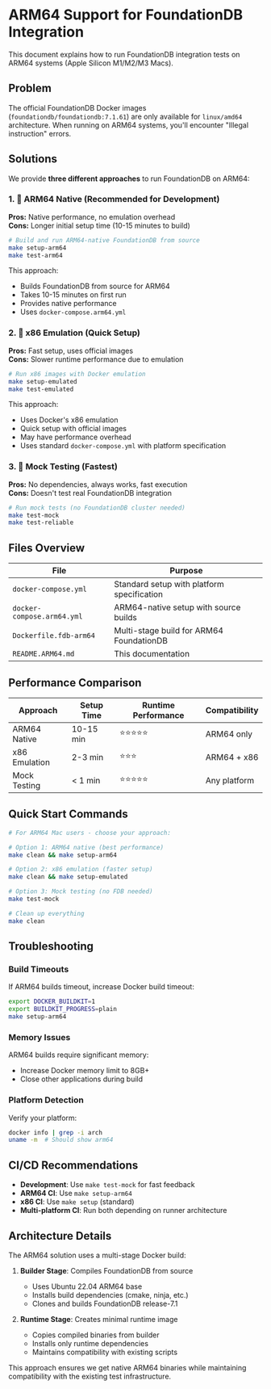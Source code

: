 # ARM64 Support for FoundationDB Integration

This document explains how to run FoundationDB integration tests on ARM64 systems (Apple Silicon M1/M2/M3 Macs).

## Problem

The official FoundationDB Docker images (`foundationdb/foundationdb:7.1.61`) are only available for `linux/amd64` architecture. When running on ARM64 systems, you'll encounter "Illegal instruction" errors.

## Solutions

We provide **three different approaches** to run FoundationDB on ARM64:

### 1. 🚀 ARM64 Native (Recommended for Development)

**Pros:** Native performance, no emulation overhead  
**Cons:** Longer initial setup time (10-15 minutes to build)

```bash
# Build and run ARM64-native FoundationDB from source
make setup-arm64
make test-arm64
```

This approach:
- Builds FoundationDB from source for ARM64
- Takes 10-15 minutes on first run
- Provides native performance
- Uses `docker-compose.arm64.yml`

### 2. 🐳 x86 Emulation (Quick Setup)

**Pros:** Fast setup, uses official images  
**Cons:** Slower runtime performance due to emulation

```bash
# Run x86 images with Docker emulation
make setup-emulated
make test-emulated
```

This approach:
- Uses Docker's x86 emulation
- Quick setup with official images  
- May have performance overhead
- Uses standard `docker-compose.yml` with platform specification

### 3. 📝 Mock Testing (Fastest)

**Pros:** No dependencies, always works, fast execution  
**Cons:** Doesn't test real FoundationDB integration

```bash
# Run mock tests (no FoundationDB cluster needed)
make test-mock
make test-reliable
```

## Files Overview

| File | Purpose |
|------|---------|
| `docker-compose.yml` | Standard setup with platform specification |
| `docker-compose.arm64.yml` | ARM64-native setup with source builds |
| `Dockerfile.fdb-arm64` | Multi-stage build for ARM64 FoundationDB |
| `README.ARM64.md` | This documentation |

## Performance Comparison

| Approach | Setup Time | Runtime Performance | Compatibility |
|----------|------------|-------------------|---------------|
| ARM64 Native | 10-15 min | ⭐⭐⭐⭐⭐ | ARM64 only |
| x86 Emulation | 2-3 min | ⭐⭐⭐ | ARM64 + x86 |
| Mock Testing | < 1 min | ⭐⭐⭐⭐⭐ | Any platform |

## Quick Start Commands

```bash
# For ARM64 Mac users - choose your approach:

# Option 1: ARM64 native (best performance)
make clean && make setup-arm64

# Option 2: x86 emulation (faster setup) 
make clean && make setup-emulated

# Option 3: Mock testing (no FDB needed)
make test-mock

# Clean up everything
make clean
```

## Troubleshooting

### Build Timeouts
If ARM64 builds timeout, increase Docker build timeout:
```bash
export DOCKER_BUILDKIT=1
export BUILDKIT_PROGRESS=plain
make setup-arm64
```

### Memory Issues
ARM64 builds require significant memory:
- Increase Docker memory limit to 8GB+
- Close other applications during build

### Platform Detection
Verify your platform:
```bash
docker info | grep -i arch
uname -m  # Should show arm64
```

## CI/CD Recommendations

- **Development**: Use `make test-mock` for fast feedback
- **ARM64 CI**: Use `make setup-arm64` 
- **x86 CI**: Use `make setup` (standard)
- **Multi-platform CI**: Run both depending on runner architecture

## Architecture Details

The ARM64 solution uses a multi-stage Docker build:

1. **Builder Stage**: Compiles FoundationDB from source
   - Uses Ubuntu 22.04 ARM64 base
   - Installs build dependencies (cmake, ninja, etc.)
   - Clones and builds FoundationDB release-7.1

2. **Runtime Stage**: Creates minimal runtime image  
   - Copies compiled binaries from builder
   - Installs only runtime dependencies
   - Maintains compatibility with existing scripts

This approach ensures we get native ARM64 binaries while maintaining compatibility with the existing test infrastructure.
